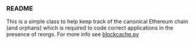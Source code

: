 ### README
This is a simple class to help keep track of the canonical Ethereum chain
(and orphans) which is required to code correct applications in the presence
of reorgs. For more info see [blockcache.py](blockcache.py)
